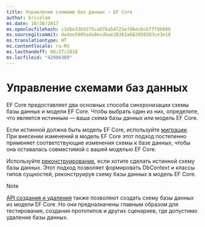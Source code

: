 ```yaml
---
title: Управление схемами баз данных — EF Core
author: bricelam
ms.date: 10/30/2017
ms.openlocfilehash: c1ebe33b5575cab76a54721ef86ecbcb7ff8b98b
ms.sourcegitcommit: dadee5905ada9ecdbae28363a682950383ce3e10
ms.translationtype: HT
ms.contentlocale: ru-RU
ms.lasthandoff: 08/27/2018
ms.locfileid: "42994389"
---
```

# <a name="managing-database-schemas"></a>Управление схемами баз данных
EF Core предоставляет два основных способа синхронизации схемы базы данных и модели EF Core. Чтобы выбрать один из них, определите, что является истинным — ваша схема базы данных или модель EF Core.

Если истинной должна быть модель EF Core, используйте [миграции][1]. При внесении изменений в модель EF Core этот подход постепенно применяет соответствующие изменения схемы к базе данных, чтобы она оставалась совместимой с вашей моделью EF Core.

Используйте [реконструирование][2], если хотите сделать истинной схему базы данных. Этот подход позволяет формировать DbContext и классы типов сущностей, реконструируя схему базы данных в модель EF Core.

> [!NOTE]
> [API создания и удаления][3] также позволяют создать схему базы данных из модели EF Core. Но они предназначены главным образом для тестирования, создания прототипов и других сценариев, где допустимо удаление базы данных.


  [1]: migrations/index.md
  [2]: scaffolding.md
  [3]: ensure-created.md
